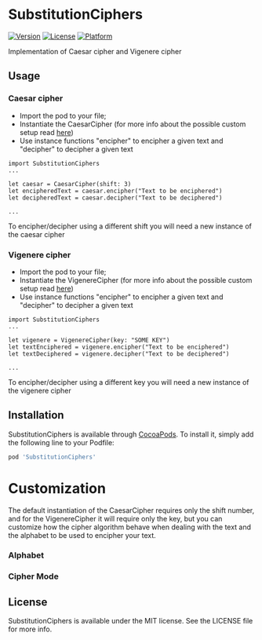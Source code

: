 # SubstitutionCiphers
[![Version](https://img.shields.io/cocoapods/v/SubstitutionCiphers.svg?style=flat)](https://cocoapods.org/pods/SubstitutionCiphers)
[![License](https://img.shields.io/cocoapods/l/SubstitutionCiphers.svg?style=flat)](https://cocoapods.org/pods/SubstitutionCiphers)
[![Platform](https://img.shields.io/cocoapods/p/SubstitutionCiphers.svg?style=flat)](https://cocoapods.org/pods/SubstitutionCiphers)

Implementation of Caesar cipher and Vigenere cipher

## Usage
### Caesar cipher
- Import the pod to your file;
- Instantiate the CaesarCipher (for more info about the possible custom setup read [here](#Customization))
- Use instance functions "encipher" to encipher a given text and "decipher" to decipher a given text

```
import SubstitutionCiphers
...

let caesar = CaesarCipher(shift: 3)
let encipheredText = caesar.encipher("Text to be enciphered")
let decipheredText = caesar.decipher("Text to be deciphered")

...
```

To encipher/decipher using a different shift you will need a new instance of the caesar cipher

### Vigenere cipher
- Import the pod to your file;
- Instantiate the VigenereCipher (for more info about the possible custom setup read [here](#Customization))
- Use instance functions "encipher" to encipher a given text and "decipher" to decipher a given text

```
import SubstitutionCiphers
...

let vigenere = VigenereCipher(key: "SOME KEY")
let textEnciphered = vigenere.encipher("Text to be enciphered")
let textDeciphered = vigenere.decipher("Text to be deciphered")

...
```

To encipher/decipher using a different key you will need a new instance of the vigenere cipher


<!--## Example-->
<!--To run the example project, clone the repo, and run `pod install` from the Example directory first.-->

## Installation

SubstitutionCiphers is available through [CocoaPods](https://cocoapods.org). To install
it, simply add the following line to your Podfile:

```ruby
pod 'SubstitutionCiphers'
```

# Customization
The default instantiation of the CaesarCipher requires only the shift number, and for the VigenereCipher it will require only the key, but you can customize how the cipher algorithm behave when dealing with the text and the alphabet to be used to encipher your text. 

### Alphabet

### Cipher Mode

## License

SubstitutionCiphers is available under the MIT license. See the LICENSE file for more info.
